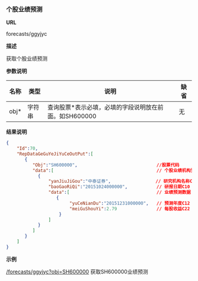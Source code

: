 
### 个股业绩预测

**URL**

forecasts/ggyjyc

**描述**

获取个股业绩预测

**参数说明**


|名称|类型|说明|缺省|
| -------- | -------- | -------- | -------- |
|obj\*|字符串|查询股票\*表示必填，必填的字段说明放在前面。如SH600000|无|


**结果说明**

```json
{
    "Id":70,
    "RepDataGeGuYeJiYuCeOutPut":[
       {
          "Obj":"SH600000",                              //股票代码
          "data":[                                       // 个股业绩机构预测数据
	    	{
				"yanJiuJiGou":"中泰证券",                 // 研究机构名称C40    
				"baoGaoRiQi":"20151024000000",           // 研报日期C10 YYMMDDhhmmss
				"data":[                                 // 业绩预测数据
			  	   {
						"yuCeNianDu":"20151231000000",   // 预测年度C12 YYMMDDhhmmss
						"meiGuShouYi":2.79               // 每股收益C22 EPS
				    }
				]
			}
          ]
       }
    ]
}

```

**示例**

[/forecasts/ggyjyc?obj=SH600000]($APIHOST$/forecasts/ggyjyc?obj=SH600000)
获取SH600000业绩预测

